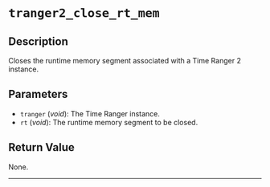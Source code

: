 # `tranger2_close_rt_mem`

## Description
Closes the runtime memory segment associated with a Time Ranger 2 instance.

## Parameters
- `tranger` (*void*): The Time Ranger instance.
- `rt` (*void*): The runtime memory segment to be closed.

## Return Value
None.

---
